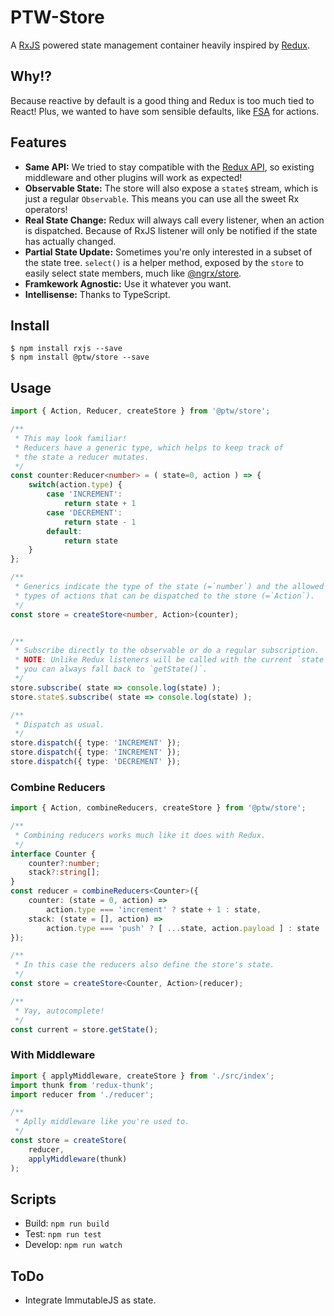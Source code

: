 # PTW-Store

A [RxJS](https://github.com/ReactiveX/rxjs) powered state management container heavily inspired by [Redux](https://github.com/reactjs/redux).

## Why!?

Because reactive by default is a good thing and Redux is too much tied to React!
Plus, we wanted to have som sensible defaults, like [FSA](https://github.com/acdlite/flux-standard-action) for actions.

## Features

- **Same API:** We tried to stay compatible with the [Redux API](http://redux.js.org/docs/api/), so existing middleware and other plugins will work as expected!
- **Observable State:** The store will also expose a `state$` stream, which is just a regular `Observable`. This means you can use all the sweet Rx operators!
- **Real State Change:** Redux will always call every listener, when an action is dispatched. Because of RxJS listener will only be notified if the state has actually changed.
- **Partial State Update:** Sometimes you're only interested in a subset of the state tree. `select()` is a helper method, exposed by the `store` to easily select state members, much like [@ngrx/store](https://github.com/ngrx/store).
- **Framkework Agnostic:** Use it whatever you want.
- **Intellisense:** Thanks to TypeScript.

## Install

```
$ npm install rxjs --save
$ npm install @ptw/store --save
```

## Usage

```ts
import { Action, Reducer, createStore } from '@ptw/store';

/**
 * This may look familiar!
 * Reducers have a generic type, which helps to keep track of
 * the state a reducer mutates.
 */
const counter:Reducer<number> = ( state=0, action ) => {
    switch(action.type) {
        case 'INCREMENT':
            return state + 1
        case 'DECREMENT':
            return state - 1
        default:
            return state
    }
};

/**
 * Generics indicate the type of the state (=`number`) and the allowed
 * types of actions that can be dispatched to the store (=`Action`).
 */
const store = createStore<number, Action>(counter);


/**
 * Subscribe directly to the observable or do a regular subscription.
 * NOTE: Unlike Redux listeners will be called with the current `state`. But
 * you can always fall back to `getState()`.
 */
store.subscribe( state => console.log(state) );
store.state$.subscribe( state => console.log(state) );

/**
 * Dispatch as usual.
 */
store.dispatch({ type: 'INCREMENT' });
store.dispatch({ type: 'INCREMENT' });
store.dispatch({ type: 'DECREMENT' });
```

### Combine Reducers

```ts
import { Action, combineReducers, createStore } from '@ptw/store';

/**
 * Combining reducers works much like it does with Redux.
 */
interface Counter {
    counter?:number;
    stack?:string[];
}
const reducer = combineReducers<Counter>({
    counter: (state = 0, action) =>
        action.type === 'increment' ? state + 1 : state,
    stack: (state = [], action) =>
        action.type === 'push' ? [ ...state, action.payload ] : state
});

/**
 * In this case the reducers also define the store's state.
 */
const store = createStore<Counter, Action>(reducer);

/**
 * Yay, autocomplete!
 */
const current = store.getState();
```

### With Middleware

```ts
import { applyMiddleware, createStore } from './src/index';
import thunk from 'redux-thunk';
import reducer from './reducer';

/**
 * Aplly middleware like you're used to.
 */
const store = createStore(
    reducer,
    applyMiddleware(thunk)
);
```

## Scripts

- Build: `npm run build`
- Test: `npm run test`
- Develop: `npm run watch`


## ToDo

- Integrate ImmutableJS as state.